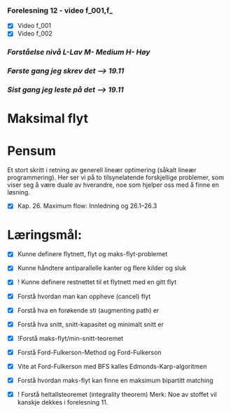 ### Forelesning 12 - video f_001,f_

-   [x] Video f_001
-   [x] Video f_002

### _Forståelse nivå L-Lav M- Medium H- Høy_

### _Første gang jeg skrev det --> **19.11**_
### _Sist gang jeg leste på det --> **19.11**_

# **Maksimal flyt**

# Pensum
Et stort skritt i retning av generell lineær optimering (såkalt lineær programmering). Her ser vi på to tilsynelatende forskjellige problemer, som viser seg å være
duale av hverandre, noe som hjelper oss med å finne en løsning.



- [x]   Kap. 26. Maximum flow: Innledning og 26.1–26.3




# **Læringsmål:**

- [x] Kunne definere flytnett, flyt og maks-flyt-problemet
- [x] Kunne håndtere antiparallelle kanter og flere kilder og sluk
- [x] ! Kunne definere restnettet til et flytnett med en gitt flyt
- [x] Forstå hvordan man kan oppheve (cancel) flyt
- [x] Forstå hva en forøkende sti (augmenting path) er
- [x] Forstå hva snitt, snitt-kapasitet og minimalt snitt er
- [x] !Forstå maks-flyt/min-snitt-teoremet
- [x] Forstå Ford-Fulkerson-Method og Ford-Fulkerson
- [x] Vite at Ford-Fulkerson med BFS kalles Edmonds-Karp-algoritmen
- [x]  Forstå hvordan maks-flyt kan finne en maksimum bipartitt matching
- [x]  ! Forstå heltallsteoremet (integrality theorem)
Merk: Noe av stoffet vil kanskje dekkes i forelesning 11.










